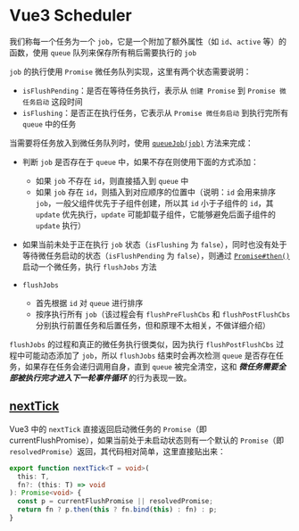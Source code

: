 # Vue3 Scheduler

我们称每一个任务为一个 `job`，它是一个附加了额外属性（如 `id`、`active` 等）的函数，使用 `queue` 队列来保存所有稍后需要执行的 `job`

`job` 的执行使用 `Promise` 微任务队列实现，这里有两个状态需要说明：

- `isFlushPending`：是否在等待任务执行，表示从 `创建 Promise` 到 `Promise 微任务启动` 这段时间
- `isFlushing`：是否正在执行任务，它表示从 `Promise 微任务启动` 到执行完所有 `queue` 中的任务

当需要将任务放入到微任务队列时，使用 [`queueJob(job)`](https://github.com/vuejs/core/blob/0cf9ae62be21a6180f909e03091f087254ae3e52/packages/runtime-core/src/scheduler.ts#L84) 方法来完成：

- 判断 `job` 是否存在于 `queue` 中，如果不存在则使用下面的方式添加：
  - 如果 `job` 不存在 `id`，则直接插入到 `queue` 中
  - 如果 `job` 存在 `id`，则插入到对应顺序的位置中（说明：`id` 会用来排序 `job`，一般父组件优先于子组件创建，所以其 `id` 小于子组件的 `id`，其 `update` 优先执行，`update` 可能卸载子组件，它能够避免后面子组件的 `update` 执行）
- 如果当前未处于正在执行 `job` 状态（`isFlushing` 为 `false`），同时也没有处于等待微任务启动的状态（`isFlushPending` 为 `false`），则通过 [`Promise#then()`](https://github.com/vuejs/core/blob/0cf9ae62be21a6180f909e03091f087254ae3e52/packages/runtime-core/src/scheduler.ts#L111) 启动一个微任务，执行 `flushJobs` 方法

- `flushJobs`
  - 首先根据 `id` 对 `queue` 进行排序
  - 按序执行所有 `job`（该过程会有 `flushPreFlushCbs` 和 `flushPostFlushCbs` 分别执行前置任务和后置任务，但和原理不太相关，不做详细介绍）

`flushJobs` 的过程和真正的微任务执行很类似，因为执行 `flushPostFlushCbs` 过程中可能动态添加了 `job`，所以 `flushJobs` 结束时会再次检测 `queue` 是否存在任务，如果存在任务会递归调用自身，直到 `queue` 被完全清空，这和 _**微任务需要全部被执行完才进入下一轮事件循环**_ 的行为表现一致。

## [nextTick](https://github.com/vuejs/core/blob/0cf9ae62be21a6180f909e03091f087254ae3e52/packages/runtime-core/src/scheduler.ts#L58)

Vue3 中的 `nextTick` 直接返回启动微任务的 `Promise`（即 currentFlushPromise），如果当前处于未启动状态则有一个默认的 `Promise`（即 `resolvedPromise`）返回，其代码相对简单，这里直接贴出来：

```ts
export function nextTick<T = void>(
  this: T,
  fn?: (this: T) => void
): Promise<void> {
  const p = currentFlushPromise || resolvedPromise;
  return fn ? p.then(this ? fn.bind(this) : fn) : p;
}
```
